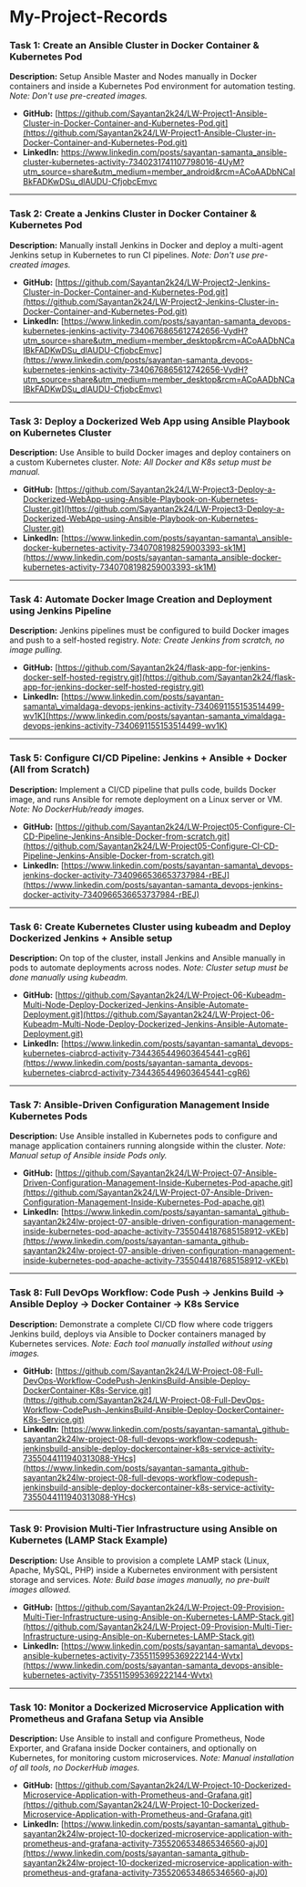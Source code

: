 # My-Project-Records
### **Task 1: Create an Ansible Cluster in Docker Container & Kubernetes Pod**

**Description:**
Setup Ansible Master and Nodes manually in Docker containers and inside a Kubernetes Pod environment for automation testing.
*Note: Don't use pre-created images.*

* **GitHub:** [https://github.com/Sayantan2k24/LW-Project1-Ansible-Cluster-in-Docker-Container-and-Kubernetes-Pod.git](https://github.com/Sayantan2k24/LW-Project1-Ansible-Cluster-in-Docker-Container-and-Kubernetes-Pod.git)
* **LinkedIn:** https://www.linkedin.com/posts/sayantan-samanta_ansible-cluster-kubernetes-activity-7340231741107798016-4UyM?utm_source=share&utm_medium=member_android&rcm=ACoAADbNCaIBkFADKwDSu_dlAUDU-CfjobcEmvc

---

### **Task 2: Create a Jenkins Cluster in Docker Container & Kubernetes Pod**

**Description:**
Manually install Jenkins in Docker and deploy a multi-agent Jenkins setup in Kubernetes to run CI pipelines.
*Note: Don't use pre-created images.*

* **GitHub:** [https://github.com/Sayantan2k24/LW-Project2-Jenkins-Cluster-in-Docker-Container-and-Kubernetes-Pod.git](https://github.com/Sayantan2k24/LW-Project2-Jenkins-Cluster-in-Docker-Container-and-Kubernetes-Pod.git)
* **LinkedIn:** [https://www.linkedin.com/posts/sayantan-samanta_devops-kubernetes-jenkins-activity-7340676865612742656-VydH?utm_source=share&utm_medium=member_desktop&rcm=ACoAADbNCaIBkFADKwDSu_dlAUDU-CfjobcEmvc](https://www.linkedin.com/posts/sayantan-samanta_devops-kubernetes-jenkins-activity-7340676865612742656-VydH?utm_source=share&utm_medium=member_desktop&rcm=ACoAADbNCaIBkFADKwDSu_dlAUDU-CfjobcEmvc)

---

### **Task 3: Deploy a Dockerized Web App using Ansible Playbook on Kubernetes Cluster**

**Description:**
Use Ansible to build Docker images and deploy containers on a custom Kubernetes cluster.
*Note: All Docker and K8s setup must be manual.*

* **GitHub:** [https://github.com/Sayantan2k24/LW-Project3-Deploy-a-Dockerized-WebApp-using-Ansible-Playbook-on-Kubernetes-Cluster.git](https://github.com/Sayantan2k24/LW-Project3-Deploy-a-Dockerized-WebApp-using-Ansible-Playbook-on-Kubernetes-Cluster.git)
* **LinkedIn:** [https://www.linkedin.com/posts/sayantan-samanta\_ansible-docker-kubernetes-activity-7340708198259003393-sk1M](https://www.linkedin.com/posts/sayantan-samanta_ansible-docker-kubernetes-activity-7340708198259003393-sk1M)

---

### **Task 4: Automate Docker Image Creation and Deployment using Jenkins Pipeline**

**Description:**
Jenkins pipelines must be configured to build Docker images and push to a self-hosted registry.
*Note: Create Jenkins from scratch, no image pulling.*

* **GitHub:** [https://github.com/Sayantan2k24/flask-app-for-jenkins-docker-self-hosted-registry.git](https://github.com/Sayantan2k24/flask-app-for-jenkins-docker-self-hosted-registry.git)
* **LinkedIn:** [https://www.linkedin.com/posts/sayantan-samanta\_vimaldaga-devops-jenkins-activity-7340691155153514499-wv1K](https://www.linkedin.com/posts/sayantan-samanta_vimaldaga-devops-jenkins-activity-7340691155153514499-wv1K)

---

### **Task 5: Configure CI/CD Pipeline: Jenkins + Ansible + Docker (All from Scratch)**

**Description:**
Implement a CI/CD pipeline that pulls code, builds Docker image, and runs Ansible for remote deployment on a Linux server or VM.
*Note: No DockerHub/ready images.*

* **GitHub:** [https://github.com/Sayantan2k24/LW-Project05-Configure-CI-CD-Pipeline-Jenkins-Ansible-Docker-from-scratch.git](https://github.com/Sayantan2k24/LW-Project05-Configure-CI-CD-Pipeline-Jenkins-Ansible-Docker-from-scratch.git)
* **LinkedIn:** [https://www.linkedin.com/posts/sayantan-samanta\_devops-jenkins-docker-activity-7340966536653737984-rBEJ](https://www.linkedin.com/posts/sayantan-samanta_devops-jenkins-docker-activity-7340966536653737984-rBEJ)

---

### **Task 6: Create Kubernetes Cluster using kubeadm and Deploy Dockerized Jenkins + Ansible setup**

**Description:**
On top of the cluster, install Jenkins and Ansible manually in pods to automate deployments across nodes.
*Note: Cluster setup must be done manually using kubeadm.*

* **GitHub:** [https://github.com/Sayantan2k24/LW-Project-06-Kubeadm-Multi-Node-Deploy-Dockerized-Jenkins-Ansible-Automate-Deployment.git](https://github.com/Sayantan2k24/LW-Project-06-Kubeadm-Multi-Node-Deploy-Dockerized-Jenkins-Ansible-Automate-Deployment.git)
* **LinkedIn:** [https://www.linkedin.com/posts/sayantan-samanta\_devops-kubernetes-ciabrcd-activity-7344365449603645441-cgR6](https://www.linkedin.com/posts/sayantan-samanta_devops-kubernetes-ciabrcd-activity-7344365449603645441-cgR6)

---

### **Task 7: Ansible-Driven Configuration Management Inside Kubernetes Pods**

**Description:**
Use Ansible installed in Kubernetes pods to configure and manage application containers running alongside within the cluster.
*Note: Manual setup of Ansible inside Pods only.*

* **GitHub:** [https://github.com/Sayantan2k24/LW-Project-07-Ansible-Driven-Configuration-Management-Inside-Kubernetes-Pod-apache.git](https://github.com/Sayantan2k24/LW-Project-07-Ansible-Driven-Configuration-Management-Inside-Kubernetes-Pod-apache.git)
* **LinkedIn:** [https://www.linkedin.com/posts/sayantan-samanta\_github-sayantan2k24lw-project-07-ansible-driven-configuration-management-inside-kubernetes-pod-apache-activity-7355044187685158912-vKEb](https://www.linkedin.com/posts/sayantan-samanta_github-sayantan2k24lw-project-07-ansible-driven-configuration-management-inside-kubernetes-pod-apache-activity-7355044187685158912-vKEb)

---

### **Task 8: Full DevOps Workflow: Code Push → Jenkins Build → Ansible Deploy → Docker Container → K8s Service**

**Description:**
Demonstrate a complete CI/CD flow where code triggers Jenkins build, deploys via Ansible to Docker containers managed by Kubernetes services.
*Note: Each tool manually installed without using images.*

* **GitHub:** [https://github.com/Sayantan2k24/LW-Project-08-Full-DevOps-Workflow-CodePush-JenkinsBuild-Ansible-Deploy-DockerContainer-K8s-Service.git](https://github.com/Sayantan2k24/LW-Project-08-Full-DevOps-Workflow-CodePush-JenkinsBuild-Ansible-Deploy-DockerContainer-K8s-Service.git)
* **LinkedIn:** [https://www.linkedin.com/posts/sayantan-samanta\_github-sayantan2k24lw-project-08-full-devops-workflow-codepush-jenkinsbuild-ansible-deploy-dockercontainer-k8s-service-activity-7355044111940313088-YHcs](https://www.linkedin.com/posts/sayantan-samanta_github-sayantan2k24lw-project-08-full-devops-workflow-codepush-jenkinsbuild-ansible-deploy-dockercontainer-k8s-service-activity-7355044111940313088-YHcs)

---

### **Task 9: Provision Multi-Tier Infrastructure using Ansible on Kubernetes (LAMP Stack Example)**

**Description:**
Use Ansible to provision a complete LAMP stack (Linux, Apache, MySQL, PHP) inside a Kubernetes environment with persistent storage and services.
*Note: Build base images manually, no pre-built images allowed.*

* **GitHub:** [https://github.com/Sayantan2k24/LW-Project-09-Provision-Multi-Tier-Infrastructure-using-Ansible-on-Kubernetes-LAMP-Stack.git](https://github.com/Sayantan2k24/LW-Project-09-Provision-Multi-Tier-Infrastructure-using-Ansible-on-Kubernetes-LAMP-Stack.git)
* **LinkedIn:** [https://www.linkedin.com/posts/sayantan-samanta\_devops-ansible-kubernetes-activity-7355115995369222144-Wvtx](https://www.linkedin.com/posts/sayantan-samanta_devops-ansible-kubernetes-activity-7355115995369222144-Wvtx)

---

### **Task 10: Monitor a Dockerized Microservice Application with Prometheus and Grafana Setup via Ansible**

**Description:**
Use Ansible to install and configure Prometheus, Node Exporter, and Grafana inside Docker containers, and optionally on Kubernetes, for monitoring custom microservices.
*Note: Manual installation of all tools, no DockerHub images.*

* **GitHub:** [https://github.com/Sayantan2k24/LW-Project-10-Dockerized-Microservice-Application-with-Prometheus-and-Grafana.git](https://github.com/Sayantan2k24/LW-Project-10-Dockerized-Microservice-Application-with-Prometheus-and-Grafana.git)
* **LinkedIn:** [https://www.linkedin.com/posts/sayantan-samanta\_github-sayantan2k24lw-project-10-dockerized-microservice-application-with-prometheus-and-grafana-activity-7355206534865346560-ajJ0](https://www.linkedin.com/posts/sayantan-samanta_github-sayantan2k24lw-project-10-dockerized-microservice-application-with-prometheus-and-grafana-activity-7355206534865346560-ajJ0)
